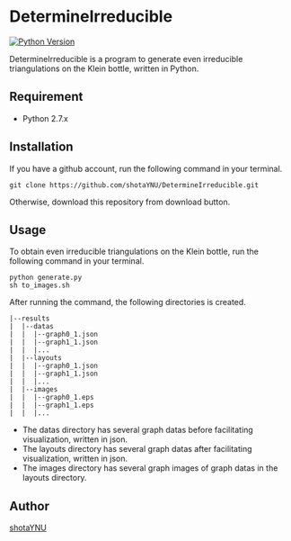 # DetermineIrreducible

[![Python Version](https://img.shields.io/badge/python-2.7-blue.svg)](https://www.python.org/)

DetermineIrreducible is a program to generate even irreducible triangulations on the Klein bottle, written in Python.

## Requirement

- Python 2.7.x

## Installation

If you have a github account, run the following command in your terminal.

```console
git clone https://github.com/shotaYNU/DetermineIrreducible.git
```

Otherwise, download this repository from download button.

## Usage

To obtain even irreducible triangulations on the Klein bottle, run the following command in your terminal.

```console
python generate.py
sh to_images.sh
```
After running the command, the following directories is created.

```
|--results
|  |--datas
|  |  |--graph0_1.json
|  |  |--graph1_1.json
|  |  |...
|  |--layouts
|  |  |--graph0_1.json
|  |  |--graph1_1.json
|  |  |...
|  |--images
|  |  |--graph0_1.eps
|  |  |--graph1_1.eps
|  |  |...
```

- The datas directory has several graph datas before facilitating visualization, written in json.
- The layouts directory has several graph datas after facilitating visualization, written in json.
- The images directory has several graph images of graph datas in the layouts directory.

## Author

[shotaYNU](https://github.com/shotaYNU)
